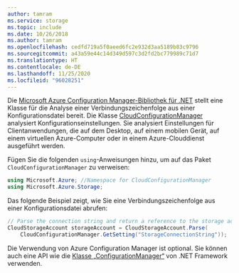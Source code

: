 ```yaml
---
author: tamram
ms.service: storage
ms.topic: include
ms.date: 10/26/2018
ms.author: tamram
ms.openlocfilehash: cedfd719a5f0aeed6fc2e932d3aa5189b83c9796
ms.sourcegitcommit: a43a59e44c14d349d597c3d2fd2bc779989c71d7
ms.translationtype: HT
ms.contentlocale: de-DE
ms.lasthandoff: 11/25/2020
ms.locfileid: "96028251"
---
```

Die [Microsoft Azure Configuration Manager-Bibliothek für .NET](https://www.nuget.org/packages/Microsoft.Azure.ConfigurationManager/) stellt eine Klasse für die Analyse einer Verbindungszeichenfolge aus einer Konfigurationsdatei bereit. Die Klasse [CloudConfigurationManager](/previous-versions/azure/reference/mt634650(v=azure.100)) analysiert Konfigurationseinstellungen. Sie analysiert Einstellungen für Clientanwendungen, die auf dem Desktop, auf einem mobilen Gerät, auf einem virtuellen Azure-Computer oder in einem Azure-Clouddienst ausgeführt werden.

Fügen Sie die folgenden `using`-Anweisungen hinzu, um auf das Paket `CloudConfigurationManager` zu verweisen:

```csharp
using Microsoft.Azure; //Namespace for CloudConfigurationManager
using Microsoft.Azure.Storage;
```

Das folgende Beispiel zeigt, wie Sie eine Verbindungszeichenfolge aus einer Konfigurationsdatei abrufen:

```csharp
// Parse the connection string and return a reference to the storage account.
CloudStorageAccount storageAccount = CloudStorageAccount.Parse(
    CloudConfigurationManager.GetSetting("StorageConnectionString"));
```

Die Verwendung von Azure Configuration Manager ist optional. Sie können auch eine API wie die [Klasse „ConfigurationManager“](/dotnet/api/system.configuration.configurationmanager) von .NET Framework verwenden.
